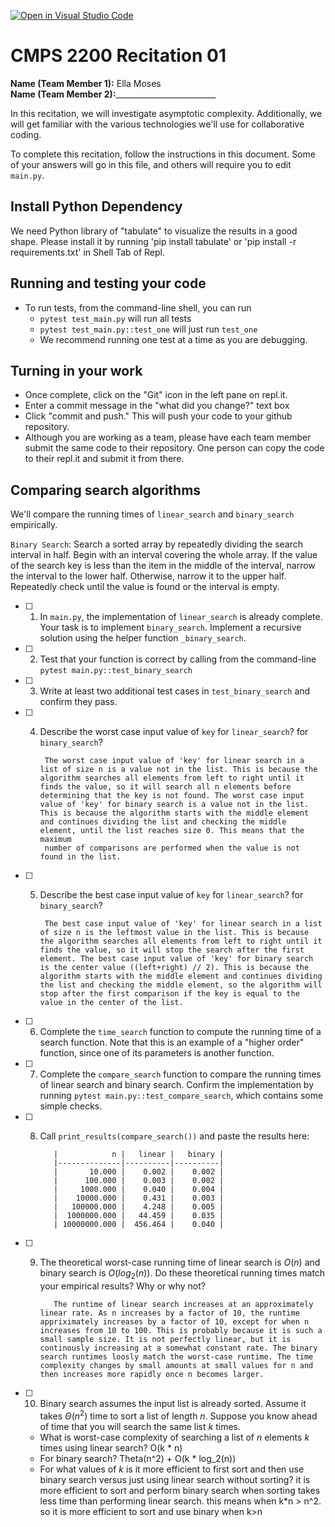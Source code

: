[![Open in Visual Studio Code](https://classroom.github.com/assets/open-in-vscode-718a45dd9cf7e7f842a935f5ebbe5719a5e09af4491e668f4dbf3b35d5cca122.svg)](https://classroom.github.com/online_ide?assignment_repo_id=11680990&assignment_repo_type=AssignmentRepo)
# CMPS 2200  Recitation 01

**Name (Team Member 1):** Ella Moses  
**Name (Team Member 2):**_________________________

In this recitation, we will investigate asymptotic complexity. Additionally, we will get familiar with the various technologies we'll use for collaborative coding.

To complete this recitation, follow the instructions in this document. Some of your answers will go in this file, and others will require you to edit `main.py`.

## Install Python Dependency

We need Python library of "tabulate" to visualize the results in a good shape. Please install it by running 'pip install tabulate' or 'pip install -r requirements.txt' in Shell Tab of Repl.  

## Running and testing your code

- To run tests, from the command-line shell, you can run
  + `pytest test_main.py` will run all tests
  + `pytest test_main.py::test_one` will just run `test_one`
  + We recommend running one test at a time as you are debugging.

## Turning in your work

- Once complete, click on the "Git" icon in the left pane on repl.it.
- Enter a commit message in the "what did you change?" text box
- Click "commit and push." This will push your code to your github repository.
- Although you are working as a team, please have each team member submit the same code to their repository. One person can copy the code to their repl.it and submit it from there.

## Comparing search algorithms

We'll compare the running times of `linear_search` and `binary_search` empirically.

`Binary Search`: Search a sorted array by repeatedly dividing the search interval in half. Begin with an interval covering the whole array. If the value of the search key is less than the item in the middle of the interval, narrow the interval to the lower half. Otherwise, narrow it to the upper half. Repeatedly check until the value is found or the interval is empty.

- [ ] 1. In `main.py`, the implementation of `linear_search` is already complete. Your task is to implement `binary_search`. Implement a recursive solution using the helper function `_binary_search`. 

- [ ] 2. Test that your function is correct by calling from the command-line `pytest main.py::test_binary_search`

- [ ] 3. Write at least two additional test cases in `test_binary_search` and confirm they pass.

- [ ] 4. Describe the worst case input value of `key` for `linear_search`? for `binary_search`? 

          The worst case input value of 'key' for linear search in a list of size n is a value not in the list. This is because the algorithm searches all elements from left to right until it finds the value, so it will search all n elements before determining that the key is not found. The worst case input value of 'key' for binary search is a value not in the list. This is because the algorithm starts with the middle element and continues dividing the list and checking the middle element, until the list reaches size 0. This means that the maximum
          number of comparisons are performed when the value is not found in the list. 

- [ ] 5. Describe the best case input value of `key` for `linear_search`? for `binary_search`? 

          The best case input value of 'key' for linear search in a list of size n is the leftmost value in the list. This is because the algorithm searches all elements from left to right until it finds the value, so it will stop the search after the first element. The best case input value of 'key' for binary search is the center value ((left+right) // 2). This is because the algorithm starts with the middle element and continues dividing the list and checking the middle element, so the algorithm will stop after the first comparison if the key is equal to the value in the center of the list. 


- [ ] 6. Complete the `time_search` function to compute the running time of a search function. Note that this is an example of a "higher order" function, since one of its parameters is another function.

- [ ] 7. Complete the `compare_search` function to compare the running times of linear search and binary search. Confirm the implementation by running `pytest main.py::test_compare_search`, which contains some simple checks.

- [ ] 8. Call `print_results(compare_search())` and paste the results here:
 
            |            n |   linear |   binary |
            |--------------|----------|----------|
            |       10.000 |    0.002 |    0.002 |
            |      100.000 |    0.003 |    0.002 |
            |     1000.000 |    0.040 |    0.004 |
            |    10000.000 |    0.431 |    0.003 |
            |   100000.000 |    4.248 |    0.005 |
            |  1000000.000 |   44.459 |    0.035 |
            | 10000000.000 |  456.464 |    0.040 |

- [ ] 9. The theoretical worst-case running time of linear search is $O(n)$ and binary search is $O(log_2(n))$. Do these theoretical running times match your empirical results? Why or why not?

            The runtime of linear search increases at an approximately linear rate. As n increases by a factor of 10, the runtime appriximately increases by a factor of 10, except for when n increases from 10 to 100. This is probably because it is such a small sample size. It is not perfectly linear, but it is continously increasing at a somewhat constant rate. The binary search runtimes loosly match the worst-case runtime. The time complexity changes by small amounts at small values for n and then increases more rapidly once n becomes larger.

- [ ] 10. Binary search assumes the input list is already sorted. Assume it takes $\Theta(n^2)$ time to sort a list of length $n$. Suppose you know ahead of time that you will search the same list $k$ times. 
  + What is worst-case complexity of searching a list of $n$ elements $k$ times using linear search? 
              O(k * n)
  + For binary search? 
            Theta(n^2) + O(k * log_2(n))
  + For what values of $k$ is it more efficient to first sort and then use binary search versus just using linear search without sorting?
            it is more efficient to sort and perform binary search when sorting takes less time than
            performing linear search. this means when k*n > n^2. so it is more efficient to sort and use
            binary when k>n  
